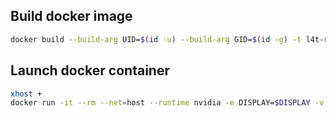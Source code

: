 ## Build docker image

```bash
docker build --build-arg UID=$(id -u) --build-arg GID=$(id -g) -t l4t-ros2:jazzy .
```

## Launch docker container

```bash
xhost +
docker run -it --rm --net=host --runtime nvidia -e DISPLAY=$DISPLAY -v /tmp/.X11-unix/:/tmp/.X11-unix -v $HOME:$HOME l4t-ros2:jazzy bash
```
